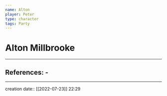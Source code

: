 ```yaml
---
name: Alton
player: Peter
type: character
tags: Party
---
```


# Alton Millbrooke 
___ 
## References: - 
--- 
creation date:: [[2022-07-23]] 22:29